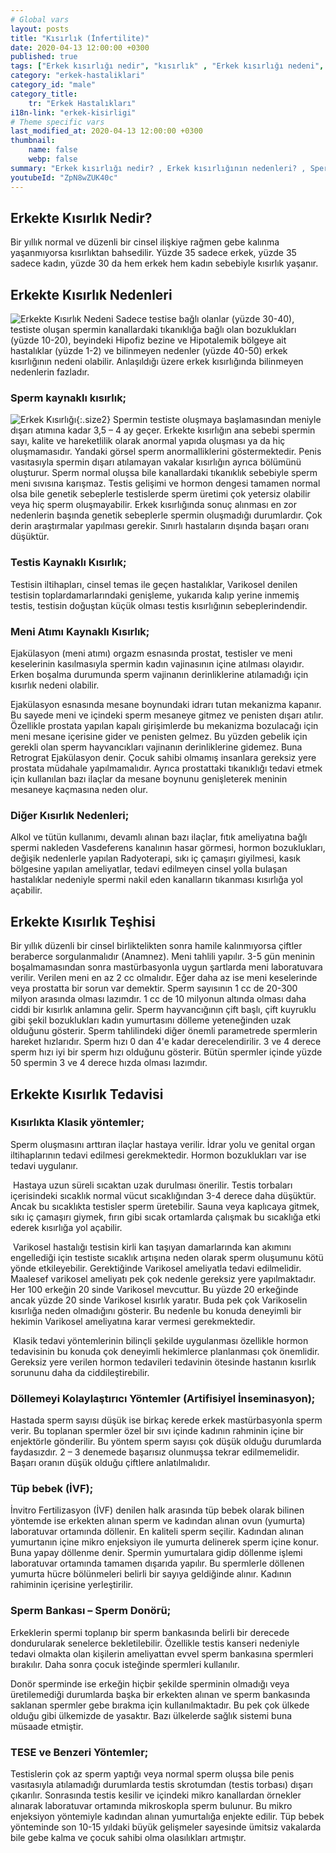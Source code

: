 ```yaml
---
# Global vars
layout: posts
title: "Kısırlık (İnfertilite)"
date: 2020-04-13 12:00:00 +0300
published: true
tags: ["Erkek kısırlığı nedir", "kısırlık" , "Erkek kısırlığı nedeni", "kısırlık çözümü" , "kısırlık ameliyatı", "Sperm kaynaklı kısırlık", "Testis kaynaklı kısırlık", "Ejakülasyon kaynaklı kısırlık", "Kısırlık teşhisi", "Kısırlık Tedavisi", "tüp bebek" , "Sperm Bankası", "Tese Yöntemi", "Donör spermi", "erkekte kısırlık teşhisi" , "erkekte kısırlık tedavisi" , "kısırlık nedeni"]
category: "erkek-hastaliklari"
category_id: "male"
category_title:
    tr: "Erkek Hastalıkları"
i18n-link: "erkek-kisirligi"
# Theme specific vars
last_modified_at: 2020-04-13 12:00:00 +0300
thumbnail:
    name: false
    webp: false
summary: "Erkek kısırlığı nedir? , Erkek kısırlığının nedenleri? , Sperm kaynaklı kısırlık? , Testis kaynaklı kısırlık? ,  Ejakülasyon kaynaklı kısırlık? , Kısırlık teşhisi? , Kısırlık Tedavisi?, Klasik yöntemler , Döllemeyi kolaylaştırıcı yöntemler , tüp bebek , Sperm Bankası , Tese Yöntemi , Donör spermi"
youtubeId: "ZpN8wZUK40c"
---
```






## Erkekte Kısırlık Nedir?

Bir yıllık normal ve düzenli bir cinsel ilişkiye rağmen gebe kalınma yaşanmıyorsa kısırlıktan bahsedilir. Yüzde 35 sadece erkek, yüzde 35 sadece kadın, yüzde 30 da hem erkek hem kadın sebebiyle kısırlık yaşanır.

## Erkekte Kısırlık Nedenleri

![Erkekte Kısırlık Nedeni](/assets/img/erkektekisirlik.jpeg)
Sadece testise bağlı olanlar (yüzde 30-40), testiste oluşan spermin kanallardaki tıkanıklığa bağlı olan bozuklukları (yüzde 10-20), beyindeki Hipofiz bezine ve Hipotalemik bölgeye ait hastalıklar (yüzde 1-2) ve bilinmeyen nedenler (yüzde 40-50) erkek kısırlığının nedeni olabilir. Anlaşıldığı üzere erkek kısırlığında bilinmeyen nedenlerin fazladır.

### Sperm kaynaklı kısırlık;
![Erkek Kısırlığı](/assets/img/kisirliknedeni.jpeg){:.size2}
Spermin testiste oluşmaya başlamasından meniyle dışarı atımına kadar 3,5 – 4 ay geçer. Erkekte kısırlığın ana sebebi spermin sayı, kalite ve hareketlilik olarak anormal yapıda oluşması ya da hiç oluşmamasıdır. Yandaki görsel sperm anormalliklerini göstermektedir. Penis vasıtasıyla spermin dışarı atılamayan vakalar kısırlığın ayrıca bölümünü oluşturur. Sperm normal oluşsa bile kanallardaki tıkanıklık sebebiyle sperm meni sıvısına karışmaz. Testis gelişimi ve hormon dengesi tamamen normal olsa bile genetik sebeplerle testislerde sperm üretimi çok yetersiz olabilir veya hiç sperm oluşmayabilir. Erkek kısırlığında sonuç alınması en zor nedenlerin başında genetik sebeplerle spermin oluşmadığı durumlardır. Çok derin araştırmalar yapılması gerekir. Sınırlı hastaların dışında başarı oranı düşüktür.

### Testis Kaynaklı Kısırlık;

Testisin iltihapları, cinsel temas ile geçen hastalıklar, Varikosel denilen testisin toplardamarlarındaki genişleme, yukarıda kalıp yerine inmemiş testis, testisin doğuştan küçük olması testis kısırlığının sebeplerindendir.

### Meni Atımı Kaynaklı Kısırlık;

Ejakülasyon (meni atımı) orgazm esnasında prostat, testisler ve meni keselerinin kasılmasıyla spermin kadın vajinasının içine atılması olayıdır. Erken boşalma durumunda sperm vajinanın derinliklerine atılamadığı için kısırlık nedeni olabilir.

​Ejakülasyon esnasında mesane boynundaki idrarı tutan mekanizma kapanır. Bu sayede meni ve içindeki sperm mesaneye gitmez ve penisten dışarı atılır. Özellikle prostata yapılan kapalı girişimlerde bu mekanizma bozulacağı için meni mesane içerisine gider ve penisten gelmez. Bu yüzden gebelik için gerekli olan sperm hayvancıkları vajinanın derinliklerine gidemez. Buna Retrograt Ejakülasyon denir. Çocuk sahibi olmamış insanlara gereksiz yere prostata müdahale yapılmamalıdır. Ayrıca prostattaki tıkanıklığı tedavi etmek için kullanılan bazı ilaçlar da mesane boynunu genişleterek meninin mesaneye kaçmasına neden olur.

### Diğer Kısırlık Nedenleri;

Alkol ve tütün kullanımı, devamlı alınan bazı ilaçlar, fıtık ameliyatına bağlı spermi nakleden Vasdeferens kanalının hasar görmesi, hormon bozuklukları, değişik nedenlerle yapılan Radyoterapi, sıkı iç çamaşırı giyilmesi, kasık bölgesine yapılan ameliyatlar, tedavi edilmeyen cinsel yolla bulaşan hastalıklar nedeniyle spermi nakil eden kanalların tıkanması kısırlığa yol açabilir.

## Erkekte Kısırlık Teşhisi

Bir yıllık düzenli bir cinsel birliktelikten sonra hamile kalınmıyorsa çiftler beraberce sorgulanmalıdır (Anamnez). Meni tahlili yapılır. 3-5 gün meninin boşalmamasından sonra mastürbasyonla uygun şartlarda meni laboratuvara verilir. Verilen meni en az 2 cc olmalıdır. Eğer daha az ise meni keselerinde veya prostatta bir sorun var demektir. Sperm sayısının 1 cc de 20-300 milyon arasında olması lazımdır. 1 cc de 10 milyonun altında olması daha ciddi bir kısırlık anlamına gelir. Sperm hayvancığının çift başlı, çift kuyruklu gibi şekil bozuklukları kadın yumurtasını dölleme yeteneğinden uzak olduğunu gösterir. Sperm tahlilindeki diğer önemli parametrede spermlerin hareket hızlarıdır. Sperm hızı 0 dan 4'e kadar derecelendirilir. 3 ve 4 derece sperm hızı iyi bir sperm hızı olduğunu gösterir. Bütün spermler içinde yüzde 50 spermin 3 ve 4 derece hızda olması lazımdır.

## Erkekte Kısırlık Tedavisi

### Kısırlıkta Klasik yöntemler;

Sperm oluşmasını arttıran ilaçlar hastaya verilir. İdrar yolu ve genital organ iltihaplarının tedavi edilmesi gerekmektedir. Hormon bozuklukları var ise tedavi uygulanır.

​
Hastaya uzun süreli sıcaktan uzak durulması önerilir. Testis torbaları içerisindeki sıcaklık normal vücut sıcaklığından 3-4 derece daha düşüktür. Ancak bu sıcaklıkta testisler sperm üretebilir. Sauna veya kaplıcaya gitmek, sıkı iç çamaşırı giymek, fırın gibi sıcak ortamlarda çalışmak bu sıcaklığa etki ederek kısırlığa yol açabilir.

​
Varikosel hastalığı testisin kirli kan taşıyan damarlarında kan akımını engellediği için testiste sıcaklık artışına neden olarak sperm oluşumunu kötü yönde etkileyebilir. Gerektiğinde Varikosel ameliyatla tedavi edilmelidir. Maalesef varikosel ameliyatı pek çok nedenle gereksiz yere yapılmaktadır. Her 100 erkeğin 20 sinde Varikosel mevcuttur. Bu yüzde 20 erkeğinde ancak yüzde 20 sinde Varikosel kısırlık yaratır. Buda pek çok Varikoselin kısırlığa neden olmadığını gösterir. Bu nedenle bu konuda deneyimli bir hekimin Varikosel ameliyatına karar vermesi gerekmektedir.

​
Klasik tedavi yöntemlerinin bilinçli şekilde uygulanması özellikle hormon tedavisinin bu konuda çok deneyimli hekimlerce planlanması çok önemlidir. Gereksiz yere verilen hormon tedavileri tedavinin ötesinde hastanın kısırlık sorununu daha da ciddileştirebilir.

### Döllemeyi Kolaylaştırıcı Yöntemler (Artifisiyel İnseminasyon);

Hastada sperm sayısı düşük ise birkaç kerede erkek mastürbasyonla sperm verir. Bu toplanan spermler özel bir sıvı içinde kadının rahminin içine bir enjektörle gönderilir. Bu yöntem sperm sayısı çok düşük olduğu durumlarda faydasızdır. 2 – 3 denemede başarısız olunmuşsa tekrar edilmemelidir. Başarı oranın düşük olduğu çiftlere anlatılmalıdır.

### Tüp bebek (İVF);

İnvitro Fertilizasyon (İVF) denilen halk arasında tüp bebek olarak bilinen yöntemde ise erkekten alınan sperm ve kadından alınan ovun (yumurta) laboratuvar ortamında döllenir. En kaliteli sperm seçilir. Kadından alınan yumurtanın içine mikro enjeksiyon ile yumurta delinerek sperm içine konur. Buna yapay döllenme denir. Spermin yumurtalara gidip döllenme işlemi laboratuvar ortamında tamamen dışarıda yapılır. Bu spermlerle döllenen yumurta hücre bölünmeleri belirli bir sayıya geldiğinde alınır. Kadının rahiminin içerisine yerleştirilir.

### Sperm Bankası – Sperm Donörü;

Erkeklerin spermi toplanıp bir sperm bankasında belirli bir derecede dondurularak senelerce bekletilebilir. Özellikle testis kanseri nedeniyle tedavi olmakta olan kişilerin ameliyattan evvel sperm bankasına spermleri bırakılır. Daha sonra çocuk isteğinde spermleri kullanılır.

​Donör sperminde ise erkeğin hiçbir şekilde sperminin olmadığı veya üretilemediği durumlarda başka bir erkekten alınan ve sperm bankasında saklanan spermler gebe bırakma için kullanılmaktadır. Bu pek çok ülkede olduğu gibi ülkemizde de yasaktır. Bazı ülkelerde sağlık sistemi buna müsaade etmiştir.

### TESE ve Benzeri Yöntemler;

 Testislerin çok az sperm yaptığı veya normal sperm oluşsa bile penis vasıtasıyla atılamadığı durumlarda testis skrotumdan (testis torbası) dışarı çıkarılır. Sonrasında testis kesilir ve içindeki mikro kanallardan örnekler alınarak laboratuvar ortamında mikroskopla sperm bulunur. Bu mikro enjeksiyon yöntemiyle kadından alınan yumurtalığa enjekte edilir. Tüp bebek yönteminde son 10-15 yıldaki büyük gelişmeler sayesinde ümitsiz vakalarda bile gebe kalma ve çocuk sahibi olma olasılıkları artmıştır.
